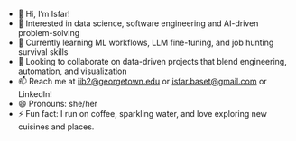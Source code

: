 - 👋 Hi, I’m Isfar!
- 👀 Interested in data science, software engineering and AI-driven problem-solving
- 🌱 Currently learning ML workflows, LLM fine-tuning, and job hunting survival skills
- 🚀 Looking to collaborate on data-driven projects that blend engineering, automation, and visualization
- 📫  Reach me at iib2@georgetown.edu or isfar.baset@gmail.com or LinkedIn!
- 😄 Pronouns: she/her
- ⚡ Fun fact: I run on coffee, sparkling water, and love exploring new cuisines and places.

<!---
isfarbaset/isfarbaset is a ✨ special ✨ repository because its `README.md` (this file) appears on your GitHub profile.
You can click the Preview link to take a look at your changes.
--->
